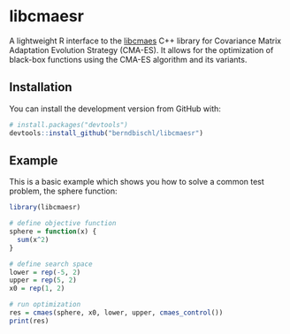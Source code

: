 # libcmaesr

A lightweight R interface to the [libcmaes](https://github.com/CMA-ES/libcmaes) C++ library for Covariance Matrix Adaptation Evolution Strategy (CMA-ES). It allows for the optimization of black-box functions using the CMA-ES algorithm and its variants.

## Installation

You can install the development version from GitHub with:

```r
# install.packages("devtools")
devtools::install_github("berndbischl/libcmaesr")
```

## Example

This is a basic example which shows you how to solve a common test problem, the sphere function:

```r
library(libcmaesr)

# define objective function
sphere = function(x) {
  sum(x^2)
}

# define search space
lower = rep(-5, 2)
upper = rep(5, 2)
x0 = rep(1, 2)

# run optimization
res = cmaes(sphere, x0, lower, upper, cmaes_control())
print(res)
```
